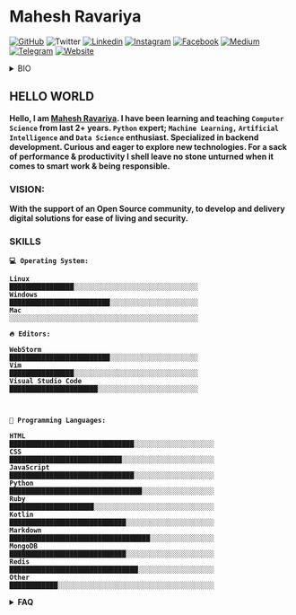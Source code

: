 # Mahesh Ravariya


[![GitHub](https://img.shields.io/github/followers/MRavariya?style=social)](https://www.github.com/MRavariya)
![Twitter](https://img.shields.io/twitter/url?label=MGRavariya&logo=Twitter&style=social&url=https%3A%2F%2Ftwitter%2Fmgravariya)
[![Linkedin](https://img.shields.io/badge/LinkedIn--_.svg?style=social&logo=linkedin)](https://in.linkedin.com/in/mahesh-ravariya)
[![Instagram](https://img.shields.io/badge/-MRavariya-purple?style=flat-square&logo=Instagram&logoColor=white&link=https://www.instagram.com/mravariya/)](https://www.instagram.com/mravariya/)
[![Facebook](https://img.shields.io/badge/-MRavariya-blue?style=flat-square&logo=Facebook&logoColor=white&link=https://www.facebook.com/mravariya)](https://www.facebook.com/mahesh.g.ravariya)
[![Medium](https://img.shields.io/badge/-MRavariya-black?style=flat-square&logo=Medium&logoColor=white&link=https://medium.com/@mravariya)](https://medium.com/@mravariya)
[![Telegram](https://img.shields.io/badge/-MRavariya-informational?style=flat-square&logo=Telegram&logoColor=white&link=https://telegram.org/@mravariya)](https://telegram.org/@mravariya)
[![Website](https://img.shields.io/badge/-Portfolio-important?style=flat-square&logo=Safari&logoColor=white&link=http://mahesh.work)](http://www.mahesh.work/)

<details>
<summary> BIO </summary>
<b>Name</b>        : <a href="https://www.github.com/mravariya">Mahesh Ravariya</a> <br/>
<b>Designation</b> : MERN Stack Developer
<b>Pronoun</b>     : He / Him <br/>
<b>Location</b>    : Mumbai MH India <br/>
<b>Time Zone</b>   : Asia/Kolkata <br/>
<b>Interest<b>    : Artificial Intelligence, Machine Learning and Data Science Enthusiast
</details>

## HELLO WORLD
Hello, I am [Mahesh Ravariya](https://www.github.com/mravariya). I have been learning and teaching ```Computer Science``` from last 2+ years.  ```Python``` expert; ```Machine Learning,``` ```Artificial Intelligence``` and ```Data Science``` enthusiast. Specialized in backend development. Curious and eager to explore new technologies. For a sack of performance & productivity I shell leave no stone unturned when it comes to smart work & being responsible.

### VISION:
With the support of an Open Source community, to develop and delivery digital solutions for ease of living and security.


### SKILLS
```text
💻 Operating System:

Linux                   ████████████████░░░░░░░░░░░░░░░░░░░░░░░░░░░░░░░
Windows                 █████████████████████████░░░░░░░░░░░░░░░░░░░░░░
Mac                     ░░░░░░░░░░░░░░░░░░░░░░░░░░░░░░░░░░░░░░░░░░░░░░░ 

```

```text
🔥 Editors:

WebStorm                █████████████████████████░░░░░░░░░░░░░░░░░░░░░░
Vim                     ████████████████░░░░░░░░░░░░░░░░░░░░░░░░░░░░░░░
Visual Studio Code      ██████████████████████░░░░░░░░░░░░░░░░░░░░░░░░░

```

```text


💬 Programming Languages: 

HTML                    ███████████████████████████████░░░░░░░░░░░░░░░░░░░░
CSS                     ████████████████████████████░░░░░░░░░░░░░░░░░░░░░░░
JavaScript              ███████████████████████████████░░░░░░░░░░░░░░░░░░░░
Python                  █████████████████████████████████░░░░░░░░░░░░░░░░░░
Ruby                    █████████████████████░░░░░░░░░░░░░░░░░░░░░░░░░░░░░░
Kotlin                  █████████████████████████████░░░░░░░░░░░░░░░░░░░░░░
Markdown                ███████████████████████████████████░░░░░░░░░░░░░░░░
MongoDB                 █████████████████████████████░░░░░░░░░░░░░░░░░░░░░░
Redis                   ████████████████████████████████░░░░░░░░░░░░░░░░░░░
Other                   ████████████░░░░░░░░░░░░░░░░░░░░░░░░░░░░░░░░░░░░░░░

```

<details>
  <summary> FAQ </summary>

- 🔭 I’m currently working on ................ <a href="https://github.com/mravariya/portfolio">Portfolio</a><br/>
- 🌱 I’m currently learning ...................... <a href="">Data Science</a><br/>
- 👯 I’m looking to collaborate on ...... <a href="">TensorFlow </a><br/>
- 🤔 I’m looking for help with ............... <a href="">ml5.js </a><br/>
- 💬 Ask me about ..................................... <a href="">Python, Machine Learning, Artificial Intelligence and Data Science </a><br/>
- 📫 How to reach me: ............................. Email :<a href = "mailto:mravariya01@gmail.com">Click Here</a> | Twitter :<a href = "https://twitter.com/mgravariya">MGRavariya</a> | Telegram :<a href = "https://telegram.org/@mravariya">MRavariya</a><br/>
- 😄 Pronouns: ............................................. He / Him ♂️ <br/>
- ⚡ Fun fact: ................................................ I mostly listen to Carnatic Classical music when coding.

 <br/>
</details>

